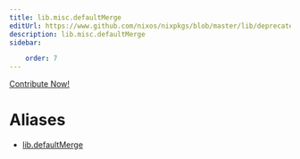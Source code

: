 ```yaml
---
title: lib.misc.defaultMerge
editUrl: https://www.github.com/nixos/nixpkgs/blob/master/lib/deprecated.nix#L22C18
description: lib.misc.defaultMerge
sidebar:

    order: 7
---
```


<a href="https://www.github.com/nixos/nixpkgs/blob/master/lib/deprecated.nix#L22C18">Contribute Now!</a>


# Aliases

- [lib.defaultMerge](/reference/libdefaultMerge)


